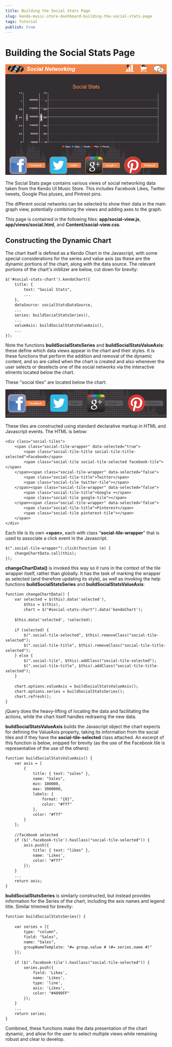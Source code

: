```yaml
---
title: Building the Social Stats Page
slug: kendo-music-store-dashboard-building-the-social-stats-page
tags: Tutorial
publish: true
---
```


# Building the Social Stats Page

![social-overview](images/social-overview.png)

The Social Stats page contains various views of social networking data taken from the Kendo UI Music Store. This includes Facebook Likes, Twitter tweets, Google Plus pluses, and Pintrest pins.

The different social networks can be selected to show their data in the main graph view, potentially combining the views and adding axes to the graph.

This page is contained in the following files: **app/social-view.js**, **app/views/social.html**, and **Content/social-view.css**.

## Constructing the Dynamic Chart

The chart itself is defined as a Kendo Chart in the Javascript, with some special considerations for the series and value axis (as these are the dynamic portions of the chart, along with the data source. The relevant portions of the chart's initilizer are below, cut down for brevity:

    $('#social-stats-chart').kendoChart({
        title: {
            text: "Social Stats",
            ...
        },
        dataSource: socialStatsDataSource,
        ...
        series: buildSocialStatsSeries(),
        ...
        valueAxis: buildSocialStatsValueAxis(),
        ...
    });

Note the functions **buildSocialStatsSeries** and **buildSocialStatsValueAxis**: these define which data views appear in the chart and their styles. It is these functions that perform the addition and removal of the dynamic content, and so are called when the chart is created and also whenever the user selects or deselects one of the social networks via the interactive elments located below the chart.

These "social tiles" are located below the chart:

![social-tiles](images/social-tiles.png)

These tiles are constructed using standard declarative markup in HTML and Javascript events. The HTML is below:

    <div class="social-tiles">
        <span class="social-tile-wrapper" data-selected="true">
            <span class="social-tile-title social-tile-title-selected">Facebook</span>
            <span class="social-tile social-tile-selected facebook-tile"></span>
        </span><span class="social-tile-wrapper" data-selected="false">
            <span class="social-tile-title">Twitter</span>
            <span class="social-tile twitter-tile"></span>
        </span><span class="social-tile-wrapper" data-selected="false">
            <span class="social-tile-title">Google +</span>
            <span class="social-tile google-tile"></span>
        </span><span class="social-tile-wrapper" data-selected="false">
            <span class="social-tile-title">Pinterest</span>
            <span class="social-tile pinterest-tile"></span>
        </span>
    </div>

Each tile is its own **&lt;span&gt;**, each with class "**social-tile-wrapper**" that is used to associate a click event in the Javascript.

    $(".social-tile-wrapper").click(function (e) {
        changeChartData.call(this);
    });

**changeChartData()** is invoked this way so it runs in the context of the tile wrapper itself, rather than globally. It has the task of marking the wrapper as selected (and therefore updating its style), as well as invoking the help functions **buildSocialStatsSeries** and **buildSocialStatsValueAxis**:

    function changeChartData() {
        var selected = $(this).data('selected'),
            $this = $(this),
            chart = $("#social-stats-chart").data('kendoChart');

        $this.data('selected', !selected);

        if (selected) {
            $(".social-tile-selected", $this).removeClass("social-tile-selected");
            $(".social-tile-title", $this).removeClass("social-tile-title-selected");
        } else {
            $(".social-tile", $this).addClass("social-tile-selected");
            $(".social-tile-title", $this).addClass("social-tile-title-selected");
        }

        chart.options.valueAxis = buildSocialStatsValueAxis();
        chart.options.series = buildSocialStatsSeries();
        chart.refresh();
    }

jQuery does the heavy-lifting of locating the data and facilitating the actions, while the chart itself handles redrawing the new data.

**buildSocialStatsValueAxis** builds the Javascript object the chart expects for defining the ValueAxis property, taking its information from the social tiles and if they have the **social-tile-selected** class attached. An excerpt of this function is below, snipped for brevity (as the use of the Facebook tile is representative of the use of the others):

    function buildSocialStatsValueAxis() {
        var axis = [
            {
                title: { text: "sales" },
                name: "Sales",
                min: 100000,
                max: 3000000,
                labels: {
                    format: "{0}",
                    color: "#fff"
                },
                color: "#fff"
            }
        ];

        //facebook selected
        if ($('.facebook-tile').hasClass("social-tile-selected")) {
            axis.push({
                title: { text: "likes" },
                name: 'Likes',
                color: "#fff"
            });
        }
		...
		return axis;
	}

**buildSocialStatsSeries** is similarly constructed, but instead provides information for the Series of the chart, including the axis names and legend title. Similar trimmed for brevity:

    function buildSocialStatsSeries() {

        var series = [{
            type: "column",
            field: "Sales",
            name: "Sales",
            groupNameTemplate: "#= group.value # (#= series.name #)"
        }];

        if ($('.facebook-tile').hasClass("social-tile-selected")) {
            series.push({
                field: 'Likes',
                name: 'Likes',
                type: 'line',
                axis: 'Likes',
                color: "#4099FF"
            });
        }
		...
		return series;
	}

Combined, these functions make the data presentation of the chart dynamic, and allow for the user to select multiple views while remaining robust and clear to develop.
